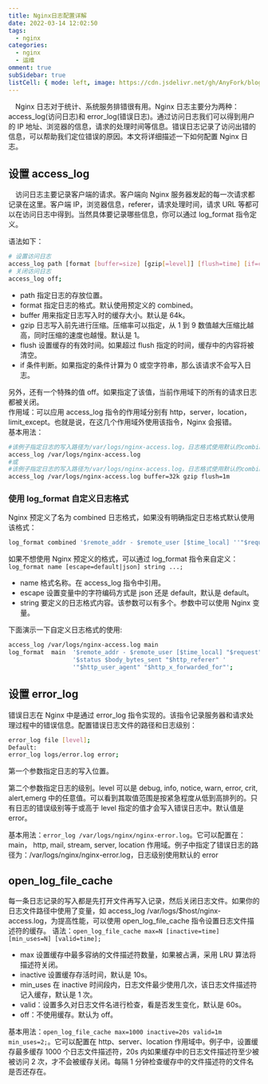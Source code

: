 ```yaml
---
title: Nginx日志配置详解
date: 2022-03-14 12:02:50
tags:
  - nginx
categories:
  - nginx
  - 运维
omment: true
subSidebar: true
listCell: { mode: left, image: https://cdn.jsdelivr.net/gh/AnyFork/blog-images/markdown/202207201036989.jpg}
---
```


&emsp;Nginx 日志对于统计、系统服务排错很有用。Nginx 日志主要分为两种：access_log(访问日志)和 error_log(错误日志)。通过访问日志我们可以得到用户的 IP 地址、浏览器的信息，请求的处理时间等信息。错误日志记录了访问出错的信息，可以帮助我们定位错误的原因。本文将详细描述一下如何配置 Nginx 日志。

<!-- more -->
<Boxx/>

## 设置 access_log

&emsp;访问日志主要记录客户端的请求。客户端向 Nginx 服务器发起的每一次请求都记录在这里。客户端 IP，浏览器信息，referer，请求处理时间，请求 URL 等都可以在访问日志中得到。当然具体要记录哪些信息，你可以通过 log_format 指令定义。

语法如下：

```bash
# 设置访问日志
access_log path [format [buffer=size] [gzip[=level]] [flush=time] [if=condition]];
# 关闭访问日志
access_log off;
```

- path 指定日志的存放位置。
- format 指定日志的格式。默认使用预定义的 combined。
- buffer 用来指定日志写入时的缓存大小。默认是 64k。
- gzip 日志写入前先进行压缩。压缩率可以指定，从 1 到 9 数值越大压缩比越高，同时压缩的速度也越慢。默认是 1。
- flush 设置缓存的有效时间。如果超过 flush 指定的时间，缓存中的内容将被清空。
- if 条件判断。如果指定的条件计算为 0 或空字符串，那么该请求不会写入日志。

另外，还有一个特殊的值 off。如果指定了该值，当前作用域下的所有的请求日志都被关闭。  
作用域：可以应用 access_log 指令的作用域分别有 http，server，location，limit_except。也就是说，在这几个作用域外使用该指令，Nginx 会报错。  
基本用法：

```bash
#该例子指定日志的写入路径为/var/logs/nginx-access.log，日志格式使用默认的combined。
access_log /var/logs/nginx-access.log
#或
#该例子指定日志的写入路径为/var/logs/nginx-access.log，日志格式使用默认的combined，指定日志的缓存大小为32k，日志写入前启用gzip进行压缩，压缩比使用默认值1，缓存数据有效时间为1分钟。
access_log /var/logs/nginx-access.log buffer=32k gzip flush=1m
```

### 使用 log_format 自定义日志格式

Nginx 预定义了名为 combined 日志格式，如果没有明确指定日志格式默认使用该格式：

```bash
log_format combined '$remote_addr - $remote_user [$time_local] ''"$request" $status $body_bytes_sent ''"$http_referer" "$http_user_agent"';
```

如果不想使用 Nginx 预定义的格式，可以通过 log_format 指令来自定义：`log_format name [escape=default|json] string ...; `

- name 格式名称。在 access_log 指令中引用。
- escape 设置变量中的字符编码方式是 json 还是 default，默认是 default。
- string 要定义的日志格式内容。该参数可以有多个。参数中可以使用 Nginx 变量。

下面演示一下自定义日志格式的使用:

```bash
access_log /var/logs/nginx-access.log main
log_format  main  '$remote_addr - $remote_user [$time_local] "$request" '
                  '$status $body_bytes_sent "$http_referer" '
                  '"$http_user_agent" "$http_x_forwarded_for"';

```

## 设置 error_log

错误日志在 Nginx 中是通过 error_log 指令实现的。该指令记录服务器和请求处理过程中的错误信息。配置错误日志文件的路径和日志级别：

```bash
error_log file [level];
Default:
error_log logs/error.log error;
```

第一个参数指定日志的写入位置。

第二个参数指定日志的级别。level 可以是 debug, info, notice, warn, error, crit, alert,emerg 中的任意值。可以看到其取值范围是按紧急程度从低到高排列的。只有日志的错误级别等于或高于 level 指定的值才会写入错误日志中。默认值是 error。

基本用法：`error_log /var/logs/nginx/nginx-error.log`。它可以配置在：main， http, mail, stream, server, location 作用域。例子中指定了错误日志的路径为：/var/logs/nginx/nginx-error.log，日志级别使用默认的 error

## open_log_file_cache

每一条日志记录的写入都是先打开文件再写入记录，然后关闭日志文件。如果你的日志文件路径中使用了变量，如 access_log /var/logs/$host/nginx-access.log，为提高性能，可以使用 open_log_file_cache 指令设置日志文件描述符的缓存。
语法：`open_log_file_cache max=N [inactive=time] [min_uses=N] [valid=time];`

- max 设置缓存中最多容纳的文件描述符数量，如果被占满，采用 LRU 算法将描述符关闭。
- inactive 设置缓存存活时间，默认是 10s。
- min_uses 在 inactive 时间段内，日志文件最少使用几次，该日志文件描述符记入缓存，默认是 1 次。
- valid：设置多久对日志文件名进行检查，看是否发生变化，默认是 60s。
- off：不使用缓存。默认为 off。

基本用法：`open_log_file_cache max=1000 inactive=20s valid=1m min_uses=2;`。它可以配置在 http、server、location 作用域中。例子中，设置缓存最多缓存 1000 个日志文件描述符，20s 内如果缓存中的日志文件描述符至少被被访问 2 次，才不会被缓存关闭。每隔 1 分钟检查缓存中的文件描述符的文件名是否还存在。

<Reward/>
